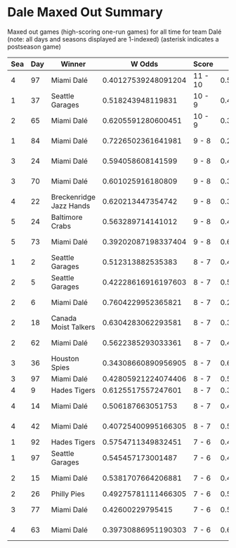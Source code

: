 # Dale Maxed Out Summary



Maxed out games (high-scoring one-run games) for all time for team Dalé (note: all days and seasons displayed are 1-indexed) (asterisk indicates a postseason game)


| Sea | Day | Winner | W Odds | Score | L Odds | Loser | 
| ------ |------ |------ |------ |------ |------ |------ |
| 4 | 97 | Miami Dalé | 0.40127539248091204 | 11 - 10 | 0.5987246075190871 | Breckenridge Jazz Hands | 
| 1 | 37 | Seattle Garages | 0.518243948119831 | 10 - 9 | 0.481756051880168 | Miami Dalé | 
| 2 | 65 | Miami Dalé | 0.6205591280600451 | 10 - 9 | 0.379440871939954 | Houston Spies | 
| 1 | 84 | Miami Dalé | 0.7226502361641981 | 9 - 8 | 0.277349763835801 | Moab Sunbeams | 
| 3 | 24 | Miami Dalé | 0.594058608141599 | 9 - 8 | 0.40594139185840006 | Canada Moist Talkers | 
| 3 | 70 | Miami Dalé | 0.601025916180809 | 9 - 8 | 0.39897408381919003 | Kansas City Breath Mints | 
| 4 | 22 | Breckenridge Jazz Hands | 0.620213447354742 | 9 - 8 | 0.379786552645257 | Miami Dalé | 
| 5 | 24 | Baltimore Crabs | 0.563289714141012 | 9 - 8 | 0.436710285858987 | Miami Dalé | 
| 5 | 73 | Miami Dalé | 0.39202087198337404 | 9 - 8 | 0.607979128016626 | Canada Moist Talkers | 
| 1 | 2 | Seattle Garages | 0.512313882535383 | 8 - 7 | 0.48768611746461604 | Miami Dalé | 
| 2 | 5 | Seattle Garages | 0.42228616916197603 | 8 - 7 | 0.5777138308380231 | Miami Dalé | 
| 2 | 6 | Miami Dalé | 0.7604229952365821 | 8 - 7 | 0.239577004763417 | Seattle Garages | 
| 2 | 18 | Canada Moist Talkers | 0.6304283062293581 | 8 - 7 | 0.36957169377064103 | Miami Dalé | 
| 2 | 62 | Miami Dalé | 0.5622385293033361 | 8 - 7 | 0.43776147069666305 | Houston Spies | 
| 3 | 36 | Houston Spies | 0.34308660890956905 | 8 - 7 | 0.656913391090431 | Miami Dalé | 
| 3 | 97 | Miami Dalé | 0.42805921224074406 | 8 - 7 | 0.571940787759255 | Hades Tigers | 
| 4 | 9 | Hades Tigers | 0.6125517557247601 | 8 - 7 | 0.38744824427523905 | Miami Dalé | 
| 4 | 14 | Miami Dalé | 0.506187663051753 | 8 - 7 | 0.49381233694824606 | Mexico City Wild Wings | 
| 4 | 42 | Miami Dalé | 0.40725400995166305 | 8 - 7 | 0.5927459900483361 | Breckenridge Jazz Hands | 
| 1 | 92 | Hades Tigers | 0.5754711349832451 | 7 - 6 | 0.424528865016755 | Miami Dalé | 
| 1 | 97 | Seattle Garages | 0.545457173001487 | 7 - 6 | 0.45454282699851206 | Miami Dalé | 
| 2 | 15 | Miami Dalé | 0.5381707664206881 | 7 - 6 | 0.46182923357931205 | Seattle Garages | 
| 2 | 26 | Philly Pies | 0.49275781111466305 | 7 - 6 | 0.507242188885336 | Miami Dalé | 
| 3 | 77 | Miami Dalé | 0.42600229795415 | 7 - 6 | 0.573997702045849 | Mexico City Wild Wings | 
| 4 | 63 | Miami Dalé | 0.39730886951190303 | 7 - 6 | 0.6026911304880961 | Mexico City Wild Wings | 


